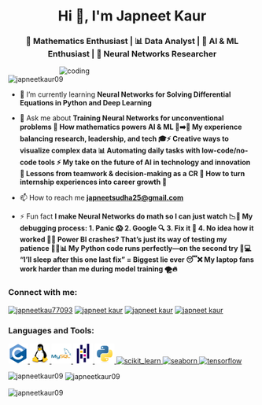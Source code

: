 <h1 align="center">Hi 👋, I'm Japneet Kaur</h1>
<h3 align="center">🔢 Mathematics Enthusiast | 📊 Data Analyst | 🤖 AI & ML Enthusiast | 🧠 Neural Networks Researcher</h3>

<img align = "right" alt = "coding" width = "400" src="https://mir-s3-cdn-cf.behance.net/project_modules/disp/601014116770475.6068beff4640a.gif">


<p align="left"> <img src="https://komarev.com/ghpvc/?username=japneetkaur09&label=Profile%20views&color=0e75b6&style=flat" alt="japneetkaur09" /> </p>

- 🌱 I’m currently learning **Neural Networks for Solving Differential Equations in Python and Deep Learning**

- 💬 Ask me about **Training Neural Networks for unconventional problems 🧠 How mathematics powers AI & ML 🔢➡️🤖 My experience balancing research, leadership, and tech 🎓⚡ Creative ways to visualize complex data 📊 Automating daily tasks with low-code/no-code tools ⚡ My take on the future of AI in technology and innovation 🎯 Lessons from teamwork & decision-making as a CR 🤝 How to turn internship experiences into career growth 🚀**

- 📫 How to reach me **japneetsudha25@gmail.com**

- ⚡ Fun fact **I make Neural Networks do math so I can just watch 📉🤖 My debugging process: 1. Panic 😱 2. Google 🔍 3. Fix it 🎯 4. No idea how it worked 🤷‍♂️ Power BI crashes? That’s just its way of testing my patience 🧘‍♂️📊 My Python code runs perfectly—on the second try 🐍💻 “I’ll sleep after this one last fix” = Biggest lie ever 😴❌ My laptop fans work harder than me during model training 🌪️🔥**

<h3 align="left">Connect with me:</h3>
<p align="left">
<a href="https://twitter.com/japneetkau77093" target="blank"><img align="center" src="https://raw.githubusercontent.com/rahuldkjain/github-profile-readme-generator/master/src/images/icons/Social/twitter.svg" alt="japneetkau77093" height="30" width="40" /></a>
<a href="https://linkedin.com/in/japneet kaur" target="blank"><img align="center" src="https://raw.githubusercontent.com/rahuldkjain/github-profile-readme-generator/master/src/images/icons/Social/linked-in-alt.svg" alt="japneet kaur" height="30" width="40" /></a>
<a href="https://www.hackerrank.com/japneet kaur" target="blank"><img align="center" src="https://raw.githubusercontent.com/rahuldkjain/github-profile-readme-generator/master/src/images/icons/Social/hackerrank.svg" alt="japneet kaur" height="30" width="40" /></a>
<a href="https://www.leetcode.com/japneet kaur" target="blank"><img align="center" src="https://raw.githubusercontent.com/rahuldkjain/github-profile-readme-generator/master/src/images/icons/Social/leet-code.svg" alt="japneet kaur" height="30" width="40" /></a>
</p>

<h3 align="left">Languages and Tools:</h3>
<p align="left"> <a href="https://www.cprogramming.com/" target="_blank" rel="noreferrer"> <img src="https://raw.githubusercontent.com/devicons/devicon/master/icons/c/c-original.svg" alt="c" width="40" height="40"/> </a> <a href="https://www.linux.org/" target="_blank" rel="noreferrer"> <img src="https://raw.githubusercontent.com/devicons/devicon/master/icons/linux/linux-original.svg" alt="linux" width="40" height="40"/> </a> <a href="https://www.mysql.com/" target="_blank" rel="noreferrer"> <img src="https://raw.githubusercontent.com/devicons/devicon/master/icons/mysql/mysql-original-wordmark.svg" alt="mysql" width="40" height="40"/> </a> <a href="https://pandas.pydata.org/" target="_blank" rel="noreferrer"> <img src="https://raw.githubusercontent.com/devicons/devicon/2ae2a900d2f041da66e950e4d48052658d850630/icons/pandas/pandas-original.svg" alt="pandas" width="40" height="40"/> </a> <a href="https://www.python.org" target="_blank" rel="noreferrer"> <img src="https://raw.githubusercontent.com/devicons/devicon/master/icons/python/python-original.svg" alt="python" width="40" height="40"/> </a> <a href="https://scikit-learn.org/" target="_blank" rel="noreferrer"> <img src="https://upload.wikimedia.org/wikipedia/commons/0/05/Scikit_learn_logo_small.svg" alt="scikit_learn" width="40" height="40"/> </a> <a href="https://seaborn.pydata.org/" target="_blank" rel="noreferrer"> <img src="https://seaborn.pydata.org/_images/logo-mark-lightbg.svg" alt="seaborn" width="40" height="40"/> </a> <a href="https://www.tensorflow.org" target="_blank" rel="noreferrer"> <img src="https://www.vectorlogo.zone/logos/tensorflow/tensorflow-icon.svg" alt="tensorflow" width="40" height="40"/> </a> </p>

<p><img align="left" src="https://github-readme-stats.vercel.app/api/top-langs?username=japneetkaur09&show_icons=true&locale=en&layout=compact" alt="japneetkaur09" /></p>

<p>&nbsp;<img align="center" src="https://github-readme-stats.vercel.app/api?username=japneetkaur09&show_icons=true&locale=en" alt="japneetkaur09" /></p>

<p><img align="center" src="https://github-readme-streak-stats.herokuapp.com/?user=japneetkaur09&" alt="japneetkaur09" /></p>

